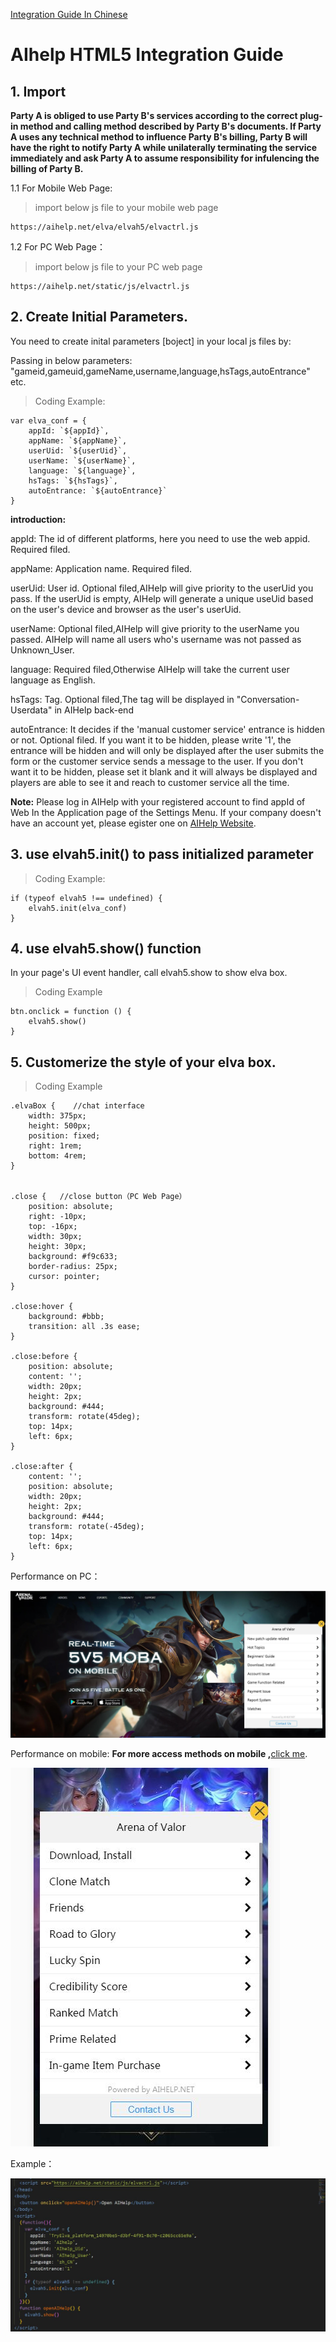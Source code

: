 [Integration Guide In Chinese](https://github.com/AI-HELP/H5-access-stable/blob/master/README_CN.md)

# AIhelp HTML5 Integration Guide
## 1. Import

**Party A is obliged to use Party B's services according to the correct plug-in method and calling method described by Party B's documents. If Party A uses any technical method to influence Party B's billing, Party B will have the right to notify Party A while unilaterally terminating the service immediately and ask Party A to assume responsibility for infulencing the billing of Party B.**<br />

1.1 For Mobile Web Page:
>import below js file to your mobile web page

	https://aihelp.net/elva/elvah5/elvactrl.js
	
1.2 For PC Web Page： 
>import below js file to your PC web page

	https://aihelp.net/static/js/elvactrl.js
	
## 2. Create Initial Parameters.

You need to create inital parameters [boject] in your local js files by:

Passing in below parameters: 
"gameid,gameuid,gameName,username,language,hsTags,autoEntrance" etc. 

>Coding Example:

	var elva_conf = {
		appId: `${appId}`,
		appName: `${appName}`,
		userUid: `${userUid}`,
		userName: `${userName}`,
		language: `${language}`,
		hsTags: `${hsTags}`,
		autoEntrance: `${autoEntrance}`
	}  
    
**introduction:**<br />

appId: The id of different platforms, here you need to use the web appid. Required filed.<br />

appName: Application name. Required filed.<br />

userUid: User id. Optional filed,AIHelp will give priority to the userUid you pass. If the userUid is empty, AIHelp will generate a unique useUid based on the user's device and browser as the user's userUid.<br />

userName: Optional filed,AIHelp will give priority to the userName you passed. AIHelp will name all users who's username was not passed as Unknown_User.<br />

language: Required filed,Otherwise AIHelp will take the current user language as English.<br />

hsTags: Tag. Optional filed,The tag will be displayed in "Conversation-Userdata" in AIHelp back-end<br />

autoEntrance: It decides if the 'manual customer service' entrance is hidden or not. Optional filed. If you want it to be hidden, please write '1', the entrance will be hidden and will only be displayed after the user submits the form or the customer service sends a message to the user. If you don't want it to be hidden, please set it blank and it will always be displayed and players are able to see it and reach to customer service all the time.


**Note:** Please log in AIHelp with your registered account to find appId of Web In the Application page of the Settings Menu. If your company doesn't have an account yet, please egister one on [AIHelp Website](http://aihelp.net/index.html). 

## 3.	use elvah5.init() to pass initialized parameter

>Coding Example:

	if (typeof elvah5 !== undefined) { 
		elvah5.init(elva_conf)     
	} 
  
## 4. use elvah5.show() function

In your page's UI event handler, call elvah5.show to show elva box.

> Coding Example

	btn.onclick = function () { 
		elvah5.show()  
	}

## 5. Customerize the style of your elva box.  
> Coding Example


	.elvaBox {    //chat interface 
		width: 375px;
		height: 500px;
		position: fixed;
		right: 1rem;
		bottom: 4rem;
	}


	.close {   //close button（PC Web Page）
		position: absolute;
		right: -10px;
		top: -16px;
		width: 30px;
		height: 30px;
		background: #f9c633;
		border-radius: 25px;
		cursor: pointer;
	}
	
	.close:hover { 
		background: #bbb;
		transition: all .3s ease;
	}

	.close:before {
		position: absolute;
		content: '';
		width: 20px;
		height: 2px;
		background: #444;
		transform: rotate(45deg);
		top: 14px;
		left: 6px;
	}

	.close:after {
		content: '';
		position: absolute;
		width: 20px;
		height: 2px;
		background: #444;
		transform: rotate(-45deg);
		top: 14px;
		left: 6px;
	}

Performance on PC：

![Rendering on PC](https://github.com/AIHELP-NET/Pictures/blob/master/AIHelp-H5-on-PC(1).jpg "h5")

Performance on mobile:        **For more access methods on mobile ,**[click me](https://github.com/AI-HELP/H5-access-stable/blob/master/more_reference_EN.md).

![Rendering on mobile](https://github.com/AIHELP-NET/Pictures/blob/master/AIHelp-H5-on-mobile(1).jpg "h5")

Example：

![h5](https://github.com/AIHELP-NET/Pictures/blob/master/AIHelpH5.jpg "h5")
